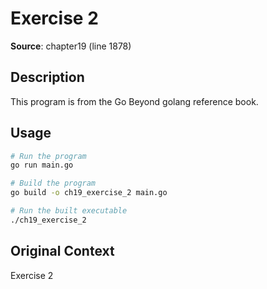 # Exercise 2

**Source**: chapter19 (line 1878)

## Description

This program is from the Go Beyond golang reference book.

## Usage

```bash
# Run the program
go run main.go

# Build the program
go build -o ch19_exercise_2 main.go

# Run the built executable
./ch19_exercise_2
```

## Original Context

Exercise 2

